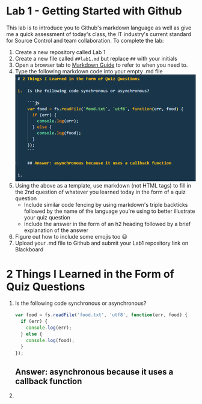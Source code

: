 # Lab 1 - Getting Started with Github

This lab is to introduce you to Github's markdown language as well as give me a quick assessment of today's class, the IT industry's current standard for Source Control and team collaboration. To complete the lab:

1.  Create a new repository called Lab 1
1.  Create a new file called `##lab1.md` but replace `##` with your initials
1.  Open a browser tab to [Markdown Guide](https://guides.github.com/features/mastering-markdown/) to refer to when you need to.
1.  Type the following markdown code into your empty .md file
    ![markdown template](./images/md.PNG)
1.  Using the above as a template, use markdown (not HTML tags) to fill in the 2nd question of whatever you learned today in the form of a quiz question
    * Include similar code fencing by using markdown's triple backticks followed by the name of the language you're using to better illustrate your quiz question
    * Include the answer in the form of an h2 heading followed by a brief explanation of the answer
1.  Figure out how to include some emojis too :smiley:
1.  Upload your .md file to Github and submit your Lab1 repository link on Blackboard

# 2 Things I Learned in the Form of Quiz Questions

1.  Is the following code synchronous or asynchronous?

    ```js
    var food = fs.readFile('food.txt', 'utf8', function(err, food) {
      if (err) {
        console.log(err);
      } else {
        console.log(food);
      }
    });
    ```

    ## Answer: asynchronous because it uses a callback function

1.
